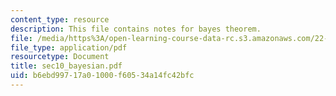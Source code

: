 ```yaml
---
content_type: resource
description: This file contains notes for bayes theorem.
file: /media/https%3A/open-learning-course-data-rc.s3.amazonaws.com/22-38-probability-and-its-applications-to-reliability-quality-control-and-risk-assessment-fall-2005/b6ebd99717a01000f60534a14fc42bfc_sec10_bayesian.pdf
file_type: application/pdf
resourcetype: Document
title: sec10_bayesian.pdf
uid: b6ebd997-17a0-1000-f605-34a14fc42bfc
---
```

